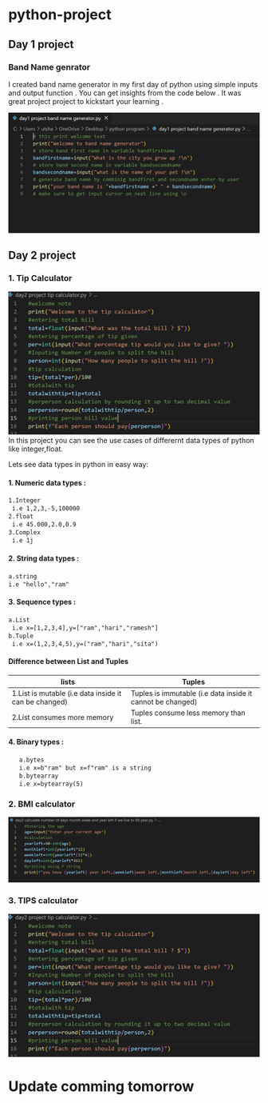 # python-project
## Day 1 project 
### Band Name genrator
I created band name generator in my first day of python using simple inputs and output function . You can get insights from the code below . It was great project project to kickstart your learning . 

![alt text](https://github.com/Peterpaudel/python-project/blob/94890c72f077540c1cb6b7b11f2e07e36f5c4dc9/images/day1.png)



## Day 2 project
### 1. Tip Calculator

![alt text](https://github.com/Peterpaudel/python-project/blob/0e960e8a9349e74736c53ca454b34fd63f3751e3/images/day2.3.png)
In this project you can see the use cases of differernt data types of python like integer,float.

Lets see data types in python in easy way:
#### 1. Numeric data types :
    1.Integer
     i.e 1,2,3,-5,100000
    2.float 
     i.e 45.000,2.0,0.9
    3.Complex
     i.e 1j
#### 2. String data types :
    a.string 
    i.e "hello","ram"
#### 3. Sequence types :
    a.List 
     i.e x=[1,2,3,4],y=["ram","hari","ramesh"]
    b.Tuple
     i.e x=(1,2,3,4,5),y=("ram","hari","sita")

#### Difference between List and Tuples

| lists | Tuples|
|-------|-------|
| 1.List is mutable (i.e data inside it can be changed) | Tuples is immutable (i.e data inside it cannot be changed) |
| 2.List consumes more memory | Tuples consume less memory than list.|


#### 4. Binary types :
       a.bytes
       i.e x=b"ram" but x=f"ram" is a string
       b.bytearray
       i.e x=bytearray(5)
### 2. BMI calculator

![alt text](https://github.com/Peterpaudel/python-project/blob/d39e5be1423fd36da0bdaa6db0185473d456e8fc/images/day2.2.png)

### 3. TIPS calculator

![alt text](https://github.com/Peterpaudel/python-project/blob/1db331c17d7a638f7663a298628aef35cbce55ef/images/day2.3.png)
# Update comming tomorrow
 
